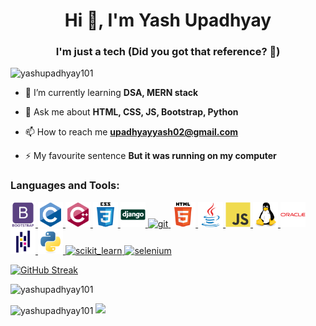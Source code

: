<h1 align="center">Hi 👋, I'm Yash Upadhyay</h1>
<h3 align="center">I'm just a tech (Did you got that reference? 🤖)</h3>

<p align="left"> <img src="https://komarev.com/ghpvc/?username=yashupadhyay101&label=Profile%20views&color=0e75b6&style=flat" alt="yashupadhyay101" /> </p>

- 🌱 I’m currently learning **DSA, MERN stack**

- 💬 Ask me about **HTML, CSS, JS, Bootstrap, Python**

- 📫 How to reach me **upadhyayyash02@gmail.com**

- ⚡ My favourite sentence **But it was running on my computer**

</p>

<h3 align="left">Languages and Tools:</h3>
<p align="left"> <a href="https://getbootstrap.com" target="_blank" rel="noreferrer"> <img src="https://raw.githubusercontent.com/devicons/devicon/master/icons/bootstrap/bootstrap-plain-wordmark.svg" alt="bootstrap" width="40" height="40"/> </a> <a href="https://www.cprogramming.com/" target="_blank" rel="noreferrer"> <img src="https://raw.githubusercontent.com/devicons/devicon/master/icons/c/c-original.svg" alt="c" width="40" height="40"/> </a> <a href="https://www.w3schools.com/cpp/" target="_blank" rel="noreferrer"> <img src="https://raw.githubusercontent.com/devicons/devicon/master/icons/cplusplus/cplusplus-original.svg" alt="cplusplus" width="40" height="40"/> </a> <a href="https://www.w3schools.com/css/" target="_blank" rel="noreferrer"> <img src="https://raw.githubusercontent.com/devicons/devicon/master/icons/css3/css3-original-wordmark.svg" alt="css3" width="40" height="40"/> </a> <a href="https://www.djangoproject.com/" target="_blank" rel="noreferrer"> <img src="https://raw.githubusercontent.com/devicons/devicon/master/icons/django/django-original.svg" alt="django" width="40" height="40"/> </a> <a href="https://git-scm.com/" target="_blank" rel="noreferrer"> <img src="https://www.vectorlogo.zone/logos/git-scm/git-scm-icon.svg" alt="git" width="40" height="40"/> </a> <a href="https://www.w3.org/html/" target="_blank" rel="noreferrer"> <img src="https://raw.githubusercontent.com/devicons/devicon/master/icons/html5/html5-original-wordmark.svg" alt="html5" width="40" height="40"/> </a> <a href="https://www.java.com" target="_blank" rel="noreferrer"> <img src="https://raw.githubusercontent.com/devicons/devicon/master/icons/java/java-original.svg" alt="java" width="40" height="40"/> </a> <a href="https://developer.mozilla.org/en-US/docs/Web/JavaScript" target="_blank" rel="noreferrer"> <img src="https://raw.githubusercontent.com/devicons/devicon/master/icons/javascript/javascript-original.svg" alt="javascript" width="40" height="40"/> </a> <a href="https://www.linux.org/" target="_blank" rel="noreferrer"> <img src="https://raw.githubusercontent.com/devicons/devicon/master/icons/linux/linux-original.svg" alt="linux" width="40" height="40"/> </a> <a href="https://www.oracle.com/" target="_blank" rel="noreferrer"> <img src="https://raw.githubusercontent.com/devicons/devicon/master/icons/oracle/oracle-original.svg" alt="oracle" width="40" height="40"/> </a> <a href="https://pandas.pydata.org/" target="_blank" rel="noreferrer"> <img src="https://raw.githubusercontent.com/devicons/devicon/2ae2a900d2f041da66e950e4d48052658d850630/icons/pandas/pandas-original.svg" alt="pandas" width="40" height="40"/> </a> <a href="https://www.python.org" target="_blank" rel="noreferrer"> <img src="https://raw.githubusercontent.com/devicons/devicon/master/icons/python/python-original.svg" alt="python" width="40" height="40"/> </a> <a href="https://scikit-learn.org/" target="_blank" rel="noreferrer"> <img src="https://upload.wikimedia.org/wikipedia/commons/0/05/Scikit_learn_logo_small.svg" alt="scikit_learn" width="40" height="40"/> </a> <a href="https://www.selenium.dev" target="_blank" rel="noreferrer"> <img src="https://raw.githubusercontent.com/detain/svg-logos/780f25886640cef088af994181646db2f6b1a3f8/svg/selenium-logo.svg" alt="selenium" width="40" height="40"/> </a> </p>
<p align="center">

[![GitHub Streak](http://github-readme-streak-stats.herokuapp.com?user=yashupadhyay101&theme=tokyonight_duo&date_format=M%20j%5B%2C%20Y%5D&hide_border=true)](https://git.io/streak-stats)
  
<img  src="https://github-readme-stats.vercel.app/api?username=yashupadhyay101&&show_icons=true&title_color=ffffff&icon_color=bb2acf&text_color=daf7dc&bg_color=151515&hide_border=true" alt="yashupadhyay101" />
</p>


<img align="center" src="https://github-readme-stats.vercel.app/api/top-langs?username=yashupadhyay101&show_icons=true&title_color=ffffff&icon_color=bb2acf&text_color=daf7dc&bg_color=151515&locale=en&layout=compact&hide_border=true" alt="yashupadhyay101" />

<img height="40" src="https://raw.githubusercontent.com/innng/innng/master/assets/kyubey.gif"/> 
